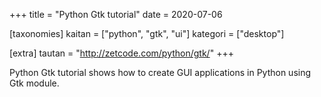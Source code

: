 +++
title = "Python Gtk tutorial"
date = 2020-07-06

[taxonomies]
kaitan = ["python", "gtk", "ui"]
kategori = ["desktop"]

[extra]
tautan = "http://zetcode.com/python/gtk/"
+++

Python Gtk tutorial shows how to create GUI applications in Python using Gtk module.
